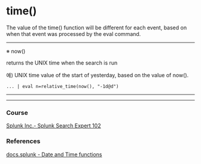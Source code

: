 # time()

The value of the time() function will be different for each event, based on when that event was processed by the eval command.

---

※ now()

returns the UNIX time when the search is run

예) UNIX time value of the start of yesterday, based on the value of now().
```
... | eval n=relative_time(now(), "-1d@d")
```



---
---

### Course
[Splunk Inc.- Splunk Search Expert 102](https://www.coursera.org/learn/splunk-search-expert-102)
### References

[docs.splunk - Date and Time functions](https://docs.splunk.com/Documentation/Splunk/8.2.6/SearchReference/DateandTimeFunctions)